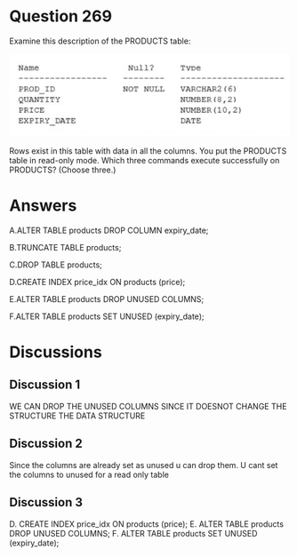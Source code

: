 # Question 269
Examine this description of the PRODUCTS table:

![](../images/image149.png)
		
Rows exist in this table with data in all the columns. You put the PRODUCTS table in read-only mode.
Which three commands execute successfully on PRODUCTS? (Choose three.)

# Answers
A.ALTER TABLE products DROP COLUMN expiry_date;

B.TRUNCATE TABLE products;

C.DROP TABLE products;

D.CREATE INDEX price_idx ON products (price);

E.ALTER TABLE products DROP UNUSED COLUMNS;

F.ALTER TABLE products SET UNUSED (expiry_date);

# Discussions
## Discussion 1
WE CAN DROP THE UNUSED COLUMNS SINCE IT DOESNOT CHANGE THE STRUCTURE THE DATA STRUCTURE

## Discussion 2
Since the columns are already set as unused u can drop them. 
U cant set the columns to unused for a read only table

## Discussion 3
D. CREATE INDEX price_idx ON products (price);
E. ALTER TABLE products DROP UNUSED COLUMNS;
F. ALTER TABLE products SET UNUSED (expiry_date);

